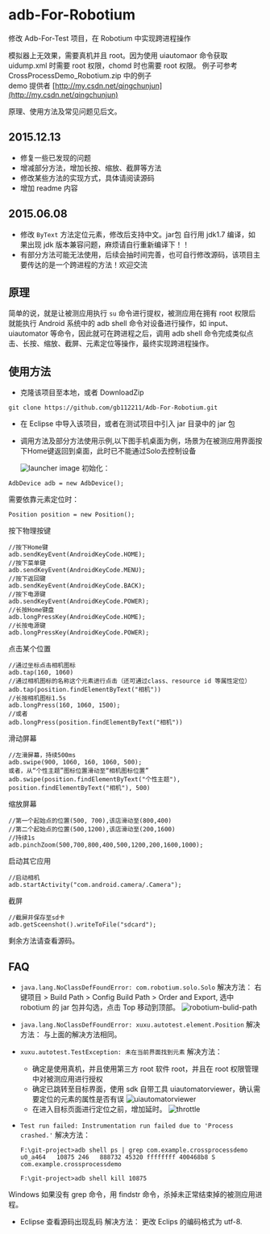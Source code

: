 # adb-For-Robotium
修改 Adb-For-Test 项目，在 Robotium 中实现跨进程操作

模拟器上无效果，需要真机并且 root。因为使用 uiautomaor 命令获取 uidump.xml 时需要 root 权限，chomd 时也需要 root 权限。
例子可参考 CrossProcessDemo_Robotium.zip 中的例子<br>
demo 提供者 [http://my.csdn.net/qingchunjun](http://my.csdn.net/qingchunjun)

原理、使用方法及常见问题见后文。

## 2015.12.13
*	修复一些已发现的问题
*	增减部分方法，增加长按、缩放、截屏等方法
*	修改某些方法的实现方式，具体请阅读源码
*	增加 readme 内容

## 2015.06.08
*	修改 `ByText` 方法定位元素，修改后支持中文。jar包 自行用 jdk1.7 编译，如果出现 jdk 版本兼容问题，麻烦请自行重新编译下！！
*	有部分方法可能无法使用，后续会抽时间完善，也可自行修改源码，该项目主要传达的是一个跨进程的方法！欢迎交流

## 原理
简单的说，就是让被测应用执行 `su` 命令进行提权，被测应用在拥有 root 权限后就能执行 Android 系统中的 adb shell 命令对设备进行操作，如 input、uiautomator 等命令，因此就可在跨进程之后，调用 adb shell 命令完成类似点击、长按、缩放、截屏、元素定位等操作，最终实现跨进程操作。

## 使用方法
*	克隆该项目至本地，或者 DownloadZip
```
git clone https://github.com/gb112211/Adb-For-Robotium.git
```

*	在 Eclipse 中导入该项目，或者在测试项目中引入 jar 目录中的 jar 包
*	调用方法及部分方法使用示例,以下图手机桌面为例，场景为在被测应用界面按下Home键返回到桌面，此时已不能通过Solo去控制设备

	![launcher image](/image/launcher.png)
初始化：
```
AdbDevice adb = new AdbDevice();
```
需要依靠元素定位时：
```
Position position = new Position();
```
按下物理按键
```
//按下Home键
adb.sendKeyEvent(AndroidKeyCode.HOME);
//按下菜单键
adb.sendKeyEvent(AndroidKeyCode.MENU);
//按下返回键
adb.sendKeyEvent(AndroidKeyCode.BACK);
//按下电源键
adb.sendKeyEvent(AndroidKeyCode.POWER);
//长按Home键盘
adb.longPressKey(AndroidKeyCode.HOME);
//长按电源键
adb.longPressKey(AndroidKeyCode.POWER);
```
点击某个位置
```
//通过坐标点击相机图标
adb.tap(160, 1060)
//通过相机图标的名称这个元素进行点击（还可通过class、resource id 等属性定位）
adb.tap(position.findElementByText("相机"))
//长按相机图标1.5s
adb.longPress(160, 1060, 1500);
//或者
adb.longPress(position.findElementByText("相机"))
```
滑动屏幕
```
//左滑屏幕，持续500ms
adb.swipe(900, 1060, 160, 1060, 500);
或者，从“个性主题”图标位置滑动至“相机图标位置”
adb.swipe(position.findElementByText("个性主题"), position.findElementByText("相机"), 500)
```
缩放屏幕
```
//第一个起始点的位置(500, 700),该店滑动至(800,400)
//第二个起始点的位置(500,1200),该店滑动至(200,1600)
//持续1s
adb.pinchZoom(500,700,800,400,500,1200,200,1600,1000);
```
启动其它应用
```
//启动相机
adb.startActivity("com.android.camera/.Camera");
```
截屏
```
//截屏并保存至sd卡
adb.getSceenshot().writeToFile("sdcard");
```
剩余方法请查看源码。

## FAQ
*	`java.lang.NoClassDefFoundError: com.robotium.solo.Solo`
解决方法：
右键项目 > Build Path > Config Build Path > Order and Export,
选中 robotium 的 jar 包并勾选，点击 Top 移动到顶部。
![robotium-bulid-path](/image/robotium_build_path.png)

*	`java.lang.NoClassDefFoundError: xuxu.autotest.element.Position`
解决方法：
与上面的解决方法相同。

*	`xuxu.autotest.TestException: 未在当前界面找到元素`
解决方法：
	*	确定是使用真机，并且使用第三方 root 软件 root，并且在 root 权限管理中对被测应用进行授权
	*	确定已跳转至目标界面，使用 sdk 自带工具 uiautomatorviewer，确认需要定位的元素的属性是否有误
	![uiautomatorviewer](/image/uiautomatorviewer.png)
	*	在进入目标页面进行定位之前，增加延时。
	![throttle](/image/throttle.png)
*	`Test run failed: Instrumentation run failed due to 'Process crashed.'`
解决方法：

	```
	F:\git-project>adb shell ps | grep com.example.crossprocessdemo
	u0_a464   10875 246   888732 45320 ffffffff 400468b8 S com.example.crossprocessdemo

	F:\git-project>adb shell kill 10875

	```
Windows 如果没有 grep 命令，用 findstr 命令，杀掉未正常结束掉的被测应用进程。
*	Eclipse 查看源码出现乱码
解决方法：
更改 Eclips 的编码格式为 utf-8.

